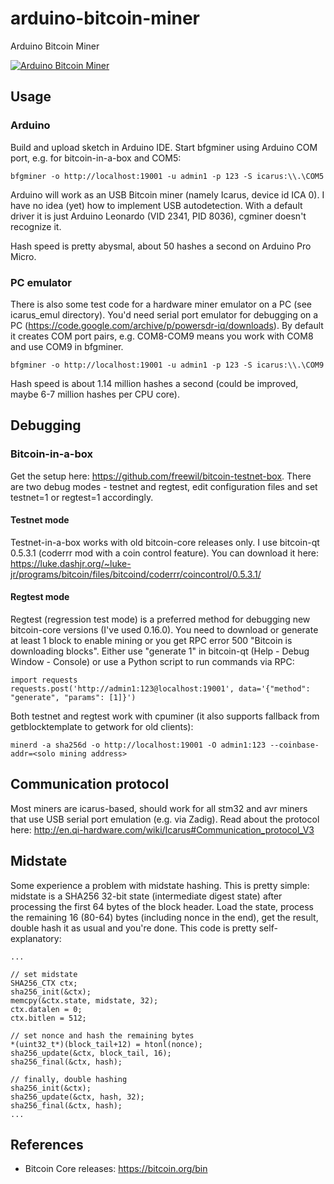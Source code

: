 # arduino-bitcoin-miner

Arduino Bitcoin Miner

[![Arduino Bitcoin Miner](http://img.youtube.com/vi/GMjrvpc9zDU/0.jpg)](https://www.youtube.com/watch?v=GMjrvpc9zDU)

## Usage

### Arduino


Build and upload sketch in Arduino IDE.
Start bfgminer using Arduino COM port, e.g. for bitcoin-in-a-box and COM5:

`bfgminer -o http://localhost:19001 -u admin1 -p 123 -S icarus:\\.\COM5`

Arduino will work as an USB Bitcoin miner (namely Icarus, device id ICA 0).
I have no idea (yet) how to implement USB autodetection.
With a default driver it is just Arduino Leonardo (VID 2341, PID 8036), cgminer doesn't recognize it.

Hash speed is pretty abysmal, about 50 hashes a second on Arduino Pro Micro.

### PC emulator

There is also some test code for a hardware miner emulator on a PC (see icarus_emul directory).
You'd need serial port emulator for debugging on a PC (https://code.google.com/archive/p/powersdr-iq/downloads).
By default it creates COM port pairs, e.g. COM8-COM9 means you work with COM8 and use COM9 in bfgminer.

`bfgminer -o http://localhost:19001 -u admin1 -p 123 -S icarus:\\.\COM9`

Hash speed is about 1.14 million hashes a second (could be improved, maybe 6-7 million hashes per CPU core).

## Debugging

### Bitcoin-in-a-box

Get the setup here: https://github.com/freewil/bitcoin-testnet-box.
There are two debug modes - testnet and regtest, edit configuration files and set testnet=1 or regtest=1 accordingly.

#### Testnet mode

Testnet-in-a-box works with old bitcoin-core releases only.
I use bitcoin-qt 0.5.3.1 (coderrr mod with a coin control feature).
You can download it here: https://luke.dashjr.org/~luke-jr/programs/bitcoin/files/bitcoind/coderrr/coincontrol/0.5.3.1/

#### Regtest mode

Regtest (regression test mode) is a preferred method for debugging new bitcoin-core versions (I've used 0.16.0).
You need to download or generate at least 1 block to enable mining or you get RPC error 500 "Bitcoin is downloading blocks".
Either use "generate 1" in bitcoin-qt (Help - Debug Window - Console) or use a Python script to run commands via RPC:

```
import requests
requests.post('http://admin1:123@localhost:19001', data='{"method": "generate", "params": [1]}')
```

Both testnet and regtest work with cpuminer (it also supports fallback from getblocktemplate to getwork for old clients):

`minerd -a sha256d -o http://localhost:19001 -O admin1:123 --coinbase-addr=<solo mining address>`

## Communication protocol

Most miners are icarus-based, should work for all stm32 and avr miners that use USB serial port emulation (e.g. via Zadig).
Read about the protocol here: http://en.qi-hardware.com/wiki/Icarus#Communication_protocol_V3

## Midstate

Some experience a problem with midstate hashing.
This is pretty simple: midstate is a SHA256 32-bit state (intermediate digest state) after processing the first 64 bytes of the block header.
Load the state, process the remaining 16 (80-64) bytes (including nonce in the end),
get the result, double hash it as usual and you're done. This code is pretty self-explanatory:

```
...

// set midstate
SHA256_CTX ctx;
sha256_init(&ctx);
memcpy(&ctx.state, midstate, 32);
ctx.datalen = 0;
ctx.bitlen = 512;

// set nonce and hash the remaining bytes
*(uint32_t*)(block_tail+12) = htonl(nonce);
sha256_update(&ctx, block_tail, 16);
sha256_final(&ctx, hash);

// finally, double hashing
sha256_init(&ctx);
sha256_update(&ctx, hash, 32);
sha256_final(&ctx, hash);
...

```

## References

* Bitcoin Core releases: https://bitcoin.org/bin



